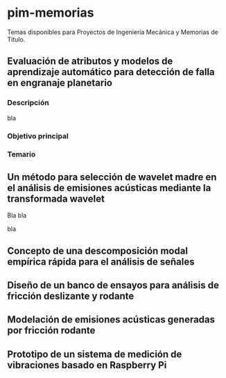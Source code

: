 # pim-memorias
Temas disponibles para Proyectos de Ingeniería Mecánica y Memorias de Título.

## Evaluación de atributos y modelos de aprendizaje automático para detección de falla en engranaje planetario

### Descripción
bla

### Objetivo principal

### Temario



## Un método para selección de wavelet madre en el análisis de emisiones acústicas mediante la transformada wavelet
Bla bla

bla

## Concepto de una descomposición modal empírica rápida para el análisis de señales

## Diseño de un banco de ensayos para análisis de fricción deslizante y rodante

## Modelación de emisiones acústicas generadas por fricción rodante

## Prototipo de un sistema de medición de vibraciones basado en Raspberry Pi
